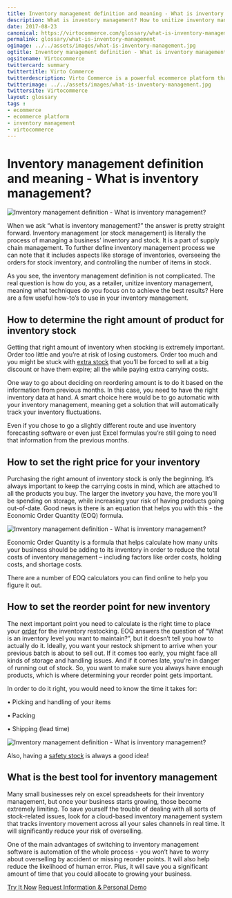 ```yaml
--- 
title: Inventory management definition and meaning - What is inventory management? 
description: What is inventory management? How to unitize inventory management techniques to achieve the best results?  Learn more about it in this article.
date: 2017-08-23
canonical: https://virtocommerce.com/glossary/what-is-inventory-management
permalink: glossary/what-is-inventory-management
ogimage: ../../assets/images/what-is-inventory-management.jpg
ogtitle: Inventory management definition - What is inventory management? 
ogsitename: Virtocommerce
twittercard: summary
twittertitle: Virto Commerce
twitterdescription: Virto Commerce is a powerful ecommerce platform that includes everything you need to create an online store and sell online. Try it free with Free Community License
twitterimage: ../../assets/images/what-is-inventory-management.jpg
twittersite: Virtocommerce
layout: glossary
tags : 
- ecommerce
- ecommerce platform
- inventory management
- virtocommerce 
---
```

<div class="business-cnt">
    <div class="head __cart">
        <h1>Inventory management definition and meaning - What is inventory management? </h1>
    </div>
    <img alt="Inventory management definition - What is inventory management?" src="assets/images/what-is-inventory-management.jpg" />
    <p class="text">When we ask “what is inventory management?” the answer is pretty straight forward. Inventory management (or stock management) is literally the process of managing a business’ inventory and stock. It is a part of supply chain management. To further define inventory management process we can note that it includes aspects like storage of inventories, overseeing the orders for stock inventory, and controlling the number of items in stock.</p>
    <p class="text">As you see, the inventory management definition is not complicated. The real question is how do you, as a retailer, unitize inventory management, meaning what techniques do you focus on to achieve the best results? Here are a few useful how-to’s to use in your inventory management.</p>
    <h2>How to determine the right amount of product for inventory stock</h2>
    <p class="text">Getting that right amount of inventory when stocking is extremely important. Order too little and you’re at risk of losing customers. Order too much and you might be stuck with <a href="{{ '/glossary/what-is-a-dead-stock' | absolute_url }}">extra stock</a> that you’ll be forced to sell at a big discount or have them expire; all the while paying extra carrying costs.</p>  
    <p class="text">One way to go about deciding on reordering amount is to do it based on the information from previous months. In this case, you need to have the right inventory data at hand. A smart choice here would be to go automatic with your inventory management, meaning get a solution that will automatically track your inventory fluctuations.</p>
    <p class="text">Even if you chose to go a slightly different route and use inventory forecasting software or even just Excel formulas you’re still going to need that information from the previous months.</p>
    <h2>How to set the right price for your inventory</h2>
    <p class="text">Purchasing the right amount of inventory stock is only the beginning. It’s always important to keep the carrying costs in mind, which are attached to all the products you buy. The larger the invetory you have, the more you’ll be spending on storage, while increasing your risk of having products going out-of-date. Good news is there is an equation that helps you with this - the Economic Order Quantity (EOQ) formula.</p>
    <img alt="Inventory management definition - What is inventory management?" src="assets/images/what-is-inventory-management-1.jpeg"/>
    <p class="text">Economic Order Quantity is a formula that helps calculate how many units your business should be adding to its inventory in order to reduce the total costs of inventory management – including factors like order costs, holding costs, and shortage costs.</p>
    <p class="text">There are a number of EOQ calculators you can find online to help you figure it out.</p>
    <h2>How to set the reorder point for new inventory</h2>
    <p class="text">The next important point you need to calculate is the right time to place your <a href="{{ '/glossary/order-processing-software' | absolute_url }}"> order</a> for the inventory restocking. EOQ answers the question of “What is an inventory level you want to maintain?”, but it doesn’t tell you how to actually do it. Ideally, you want your restock shipment to arrive when your previous batch is about to sell out. If it comes too early, you might face all kinds of storage and handling issues. And if it comes late, you’re in danger of running out of stock. So, you want to make sure you always have enough products, which is where determining your reorder point gets important.</p>
    <p class="text">In order to do it right, you would need to know the time it takes for:</p>
    <p class="text">•	Picking and handling of your items</p>
    <p class="text">•	Packing</p>
    <p class="text">•	Shipping (lead time)</p>
    <img alt="Inventory management definition - What is inventory management?" src="assets/images/what-is-inventory-management-2.jpeg"/>
    <p class="text">Also, having a <a href="{{ 'https://virtocommerce.com/glossary/how-to-calculate-safety-stock' | absolute_url }}">safety stock</a>  is always a good idea!
    <h2>What is the best tool for inventory management</h2>
    <p class="text">Many small businesses rely on excel spreadsheets for their inventory management, but once your business starts growing, those become extremely limiting. To save yourself the trouble of dealing with all sorts of stock-related issues, look for a cloud-based inventory management system that tracks inventory movement across all your sales channels in real time. It will significantly reduce your risk of overselling.</p>
    <p class="text">One of the main advantages of switching to inventory management software is automation of the whole process - you won’t have to worry about overselling by accident or missing reorder points. It will also help reduce the likelihood of human error. Plus, it will save you a significant amount of time that you could allocate to growing your business.</p>
    <div class="buttons">
        <a class="button fill" href="/try-now">Try It Now</a>
        <a class="button fill" href="/contact-us">Request Information & Personal Demo</a>
    </div>
</div>
